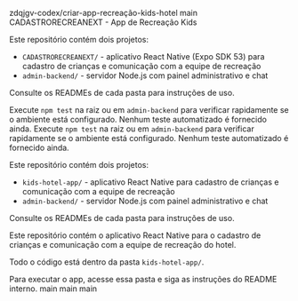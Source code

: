 
 zdqjgv-codex/criar-app-recreação-kids-hotel
 main
CADASTRORECREANEXT - App de Recreação Kids

Este repositório contém dois projetos:

- `CADASTRORECREANEXT/` - aplicativo React Native (Expo SDK 53) para cadastro de crianças e comunicação com a equipe de recreação
- `admin-backend/` - servidor Node.js com painel administrativo e chat

Consulte os READMEs de cada pasta para instruções de uso.

Execute `npm test` na raiz ou em `admin-backend` para verificar rapidamente se o
ambiente está configurado. Nenhum teste automatizado é fornecido ainda.
Execute `npm test` na raiz ou em `admin-backend` para verificar rapidamente se o
ambiente está configurado. Nenhum teste automatizado é fornecido ainda.

Este repositório contém dois projetos:

- `kids-hotel-app/` - aplicativo React Native para cadastro de crianças e comunicação com a equipe de recreação
- `admin-backend/` - servidor Node.js com painel administrativo e chat

Consulte os READMEs de cada pasta para instruções de uso.

Este repositório contém o aplicativo React Native para o cadastro de crianças e comunicação com a equipe de recreação do hotel.

Todo o código está dentro da pasta `kids-hotel-app/`.

Para executar o app, acesse essa pasta e siga as instruções do README interno.
 main
 main
 main
